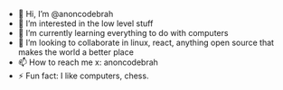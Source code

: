 - 👋 Hi, I’m @anoncodebrah
- 👀 I’m interested in the low level stuff
- 🌱 I’m currently learning everything to do with computers
- 💞️ I’m looking to collaborate in linux, react, anything open source that makes the world a better place
- 📫 How to reach me x: anoncodebrah
- ⚡ Fun fact: I like computers, chess.

<!---
anoncodebrah/anoncodebrah is a ✨ special ✨ repository because its `README.md` (this file) appears on your GitHub profile.
You can click the Preview link to take a look at your changes.
--->
